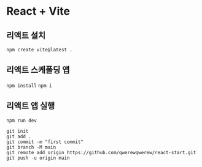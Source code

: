# React + Vite
## 리액트 설치
`npm create vite@latest .`

## 리액트 스케폴딩 앱
`npm install`
`npm i`

## 리액트 앱 실행
`npm run dev`

```
git init
git add .
git commit -m "first commit"
git branch -M main
git remote add origin https://github.com/qwerewqwerew/react-start.git
git push -u origin main
```